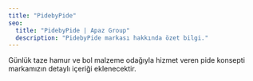 ```yaml
---
title: "PidebyPide"
seo:
  title: "PidebyPide | Apaz Group"
  description: "PidebyPide markası hakkında özet bilgi."
---
```

Günlük taze hamur ve bol malzeme odağıyla hizmet veren pide konsepti markamızın detaylı içeriği eklenecektir.

